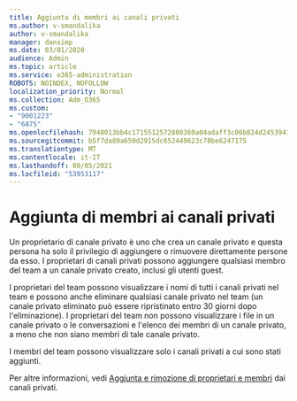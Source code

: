 ```yaml
---
title: Aggiunta di membri ai canali privati
ms.author: v-smandalika
author: v-smandalika
manager: dansimp
ms.date: 03/01/2020
audience: Admin
ms.topic: article
ms.service: o365-administration
ROBOTS: NOINDEX, NOFOLLOW
localization_priority: Normal
ms.collection: Adm_O365
ms.custom:
- "9001223"
- "6875"
ms.openlocfilehash: 7948013bb4c1715512572880369a04adaff3c06b824d245394139380abc65378
ms.sourcegitcommit: b5f7da89a650d2915dc652449623c78be6247175
ms.translationtype: MT
ms.contentlocale: it-IT
ms.lasthandoff: 08/05/2021
ms.locfileid: "53953117"
---
```

# <a name="adding-members-to-private-channels"></a>Aggiunta di membri ai canali privati

Un proprietario di canale privato è uno che crea un canale privato e questa persona ha solo il privilegio di aggiungere o rimuovere direttamente persone da esso. I proprietari di canali privati possono aggiungere qualsiasi membro del team a un canale privato creato, inclusi gli utenti guest.

I proprietari del team possono visualizzare i nomi di tutti i canali privati nel team e possono anche eliminare qualsiasi canale privato nel team (un canale privato eliminato può essere ripristinato entro 30 giorni dopo l'eliminazione). I proprietari del team non possono visualizzare i file in un canale privato o le conversazioni e l'elenco dei membri di un canale privato, a meno che non siano membri di tale canale privato.

I membri del team possono visualizzare solo i canali privati a cui sono stati aggiunti.

Per altre informazioni, vedi [Aggiunta e rimozione di proprietari e membri](https://docs.microsoft.com/MicrosoftTeams/private-channels#adding-and-removing-owners-and-members) dai canali privati.
